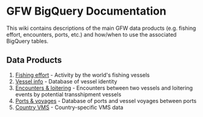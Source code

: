 # GFW BigQuery Documentation

This wiki contains descriptions of the main GFW data products (e.g. fishing effort, encounters, ports, etc.) and how/when to use the associated BigQuery tables.

## Data Products

1. [Fishing effort](https://github.com/GlobalFishingWatch/bigquery-documentation-wf827/wiki/Fishing-Effort) - Activity by the world's fishing vessels
2. [Vessel info](https://github.com/GlobalFishingWatch/bigquery-documentation-wf827/wiki/Vessel-info) - Database of vessel identity
3. [Encounters & loitering](https://github.com/GlobalFishingWatch/bigquery-documentation-wf827/wiki/Encounters-and-loitering) - Encounters between two vessels and loitering events by potential transshipment vessels
4. [Ports & voyages](https://github.com/GlobalFishingWatch/bigquery-documentation-wf827/wiki/Ports-and-voyages) - Database of ports and vessel voyages between ports
5. [Country VMS]() - Country-specific VMS data
